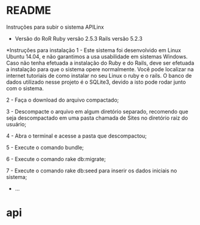 # README

Instruções para subir o sistema APILinx

* Versão do RoR
Ruby versão 2.5.3
Rails versão 5.2.3

*Instruções para instalação
1 - Este sistema foi desenvolvido em Linux Ubuntu 14.04, e não garantimos a usa usabilidade em sistemas Windows. 
    Caso não tenha efetuada a instalação do Ruby e do Rails, deve ser efetuada a instalação para que o sistema opere normalmente. 
    Você pode localizar na internet tutoriais de como instalar no seu Linux o ruby e o rails. O banco de dados utilizado nesse projeto
    é o SQLite3, devido a isto pode rodar junto com o sistema.
    
2 - Faça o download do arquivo compactado;

3 - Descompacte o arquivo em algum diretório separado, recomendo que seja descompactado em uma pasta chamada de Sites no diretório raiz do usuário;

4 - Abra o terminal e acesse a pasta que descompactou;

5 - Execute o comando bundle;

6 - Execute o comando rake db:migrate;

7 - Execute o comando rake db:seed para inserir os dados iniciais no sistema;




* ...
# api
